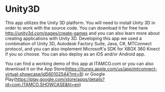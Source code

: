 Unity3D
=======

This app utilizes the Unity 3D platform. You will need to install Unity 3D in order to work with the source code.
You can download it for free here http://unity3d.com/pages/create-games and you can also learn more about creating
applications with Unity 3D. Developing this app we used a combination of Unity 3D, Autodesk Factory Suite, Java, C#, MTConnect protocol,
and you can also implement Microsoft's SDK for XBOX 360 Kinect if you so choose. You can also deploy as an iOS and/or Android app.

You can find a working demo of this app at ITAMCO.com
or you can also download it on the App Store(https://itunes.apple.com/us/app/mtconnect-virtual-showcase/id560102544?mt=8)
or Google Play(https://play.google.com/store/apps/details?id=com.ITAMCO.SHOWCASE&hl=en)
